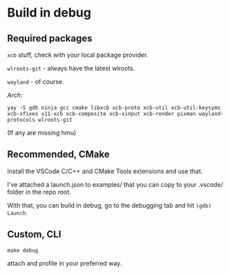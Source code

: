 # Build in debug

## Required packages
`xcb` stuff, check with your local package provider.

`wlroots-git` - always have the latest wlroots.

`wayland` - of course.

*Arch*:

`yay -S gdb ninja gcc cmake libxcb xcb-proto xcb-util xcb-util-keysyms xcb-xfixes x11-xcb xcb-composite xcb-xinput xcb-render pixman wayland-protocols wlroots-git`

(If any are missing hmu)

## Recommended, CMake
install the VSCode C/C++ and CMake Tools extensions and use that.

I've attached a launch.json to examples/ that you can copy to your .vscode/ folder in the repo root.

With that, you can build in debug, go to the debugging tab and hit `(gdb) Launch`.

## Custom, CLI
`make debug`

attach and profile in your preferred way.
